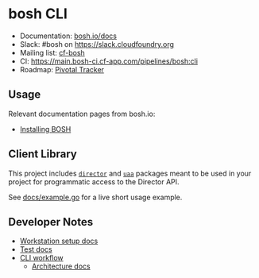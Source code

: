 # bosh CLI

* Documentation: [bosh.io/docs](https://bosh.io/docs)
* Slack: #bosh on <https://slack.cloudfoundry.org>
* Mailing list: [cf-bosh](https://lists.cloudfoundry.org/pipermail/cf-bosh)
* CI: <https://main.bosh-ci.cf-app.com/pipelines/bosh:cli>
* Roadmap: [Pivotal Tracker](https://www.pivotaltracker.com/n/projects/956238)

## Usage

Relevant documentation pages from bosh.io:

- [Installing BOSH](https://bosh.io/docs#install)

## Client Library

This project includes [`director`](director/interfaces.go) and [`uaa`](uaa/interfaces.go) packages meant to be used in your project for programmatic access to the Director API.

See [docs/example.go](docs/example.go) for a live short usage example.

## Developer Notes

- [Workstation setup docs](docs/build.md)
- [Test docs](docs/test.md)
- [CLI workflow](docs/cli_workflow.md)
  - [Architecture docs](docs/architecture.md)
